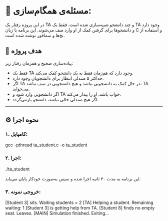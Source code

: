  # 🧵 مسئله‌ی همگام‌سازی:
در این پروژه رفتار یک TA و چند دانشجو شبیه‌سازی شده است. فقط یک TA وجود دارد و دانشجوها برای گرفتن کمک از او وارد صف می‌شوند. این برنامه با زبان C و استفاده از نخ‌ها و سمافور نوشته شده است.

## 🎯 هدف پروژه

پیاده‌سازی صحیح و همزمان رفتار زیر:

- فقط یک TA وجود دارد که هم‌زمان فقط به یک دانشجو کمک می‌کند.
- حداکثر ۵ صندلی انتظار برای دانشجویان وجود دارد.
- اگر TA در حال کمک به دانشجویی نباشد و هیچ دانشجویی در صف نباشد، TA می‌خوابد.
- اگر دانشجویی وارد شود و TA خواب باشد، او را بیدار می‌کند.
- اگر هیچ صندلی خالی نباشد، دانشجو بازمی‌گردد.

---

## ⚙️ نحوه اجرا

### ۱. کامپایل:


gcc -pthread ta_student.c -o ta_student

### ۲. اجرا:
./ta_student


این برنامه به مدت ۳۰ ثانیه اجرا شده و سپس به‌صورت خودکار پایان می‌یابد.
### ۳. خروجی نمونه:
[Student 3] sits. Waiting students = 2
[TA] Helping a student. Remaining waiting: 1
[Student 3] is getting help from TA.
[Student 8] finds no empty seat. Leaves.
[MAIN] Simulation finished. Exiting...



